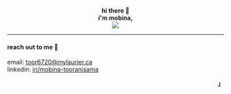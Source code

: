 <p align="left"><strong><samp></samp></strong></p>
  <div align="center">
      <b>
          hi there 👋
          <br>
          i'm mobina, 
      </b>
      <br>
        <image src="https://readme-typing-svg.herokuapp.com?font=Iosevka&size=16&color=6791c9&center=true&width=410&height=45&lines=third+year+computer+science+student+at+wlu.">
      <br>  
  </div>
  
<hr/>

#### reach out to me :electric_plug:
email: [toor6720@mylaurier.ca](mailto:toor6720@mylaurier.ca)  
linkedin: [in/mobina-tooranisama](https://linkedin.com/in/mobina-tooranisama)  

<p align="right"><strong><samp>」</samp></strong></p>
